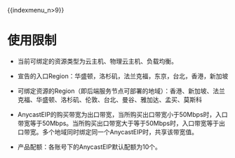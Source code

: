  {{indexmenu_n>9}}

# 使用限制

* 当前可绑定的资源类型为云主机、物理云主机、负载均衡。

* 宣告的入口Region：华盛顿，洛杉矶，法兰克福，东京，台北，香港，新加坡

* 可绑定资源的Region（即后端服务节点可部署的地域）：香港、新加坡、法兰克福、华盛顿、洛杉矶、伦敦、台北、曼谷、雅加达、孟买、莫斯科

* AnycastEIP的购买带宽为出口带宽，当所购买出口带宽小于50Mbps时，入口带宽等于50Mbps。当所购买出口带宽大于等于50Mbps时，入口带宽等于出口带宽。多个地域同时绑定同一个AnycastEIP时，共享该带宽值。

* 产品配额：各账号下的AnycastEIP默认配额为10个。
